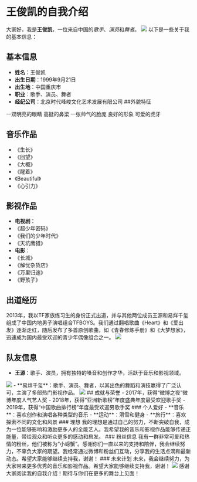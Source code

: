 # 王俊凯的自我介绍
 大家好，我是**王俊凯**，一位来自中国的*歌手*、*演员*和*舞者*。
<img src="https://wx3.sinaimg.cn/orj360/002QAMj1gy1hx4jaiosx5j61sc2ds7wi02.jpg">
 以下是一些关于我的基本信息：
<!-- 分割线 -->
 ## 基本信息
- **姓名**：王俊凯 
- **出生日期**：1999年9月21日
- **出生地**：中国重庆市 
- **职业**：歌手、演员、舞者
- **经纪公司**：北京时代峰峻文化艺术发展有限公司
##外貌特征
<!-- 无序列表 -->
一双明亮的眼睛
高挺的鼻梁
一张帅气的脸庞
良好的形象
可爱的虎牙
## 音乐作品 
- 《生长》 
- 《回望》
- 《大概》 
- 《醒着》
- 《Beautiful》
- 《心引力》 
## 影视作品
- **电视剧**：
- 《超少年密码》
- 《我们的少年时代》
- 《天坑鹰猎》 
- **电影**：
- 《长城》 
- 《解忧杂货店》
- 《万里归途》
- 《野孩子》 
## 出道经历 
2013年，我以TF家族练习生的身份正式出道，并与其他两位成员王源和易烊千玺组成了中国内地男子演唱组合TFBOYS。我们通过翻唱歌曲《Heart》和《爱出发》逐渐走红，随后发布了多首原创歌曲，如《青春修炼手册》和《大梦想家》，迅速成为国内最受欢迎的青少年偶像组合之一。 
<img src="https://wx2.sinaimg.cn/mw2000/001Y7HKmly1hgn6lrpxb9j647s6bku1902.jpg">
## 队友信息 
- **王源**：歌手、演员，拥有独特的嗓音和创作才华，活跃于音乐和影视领域。 
<img src="https://tse1-mm.cn.bing.net/th/id/OIP-C.eC3lBHdTn51Vndfkun34lwHaLH?w=184&h=276&c=7&r=0&o=5&dpr=2&pid=1.7">
- **易烊千玺**：歌手、演员、舞者，以其出色的舞蹈和演技赢得了广泛认可，主演了多部热门影视作品。
<img src="https://tse2-mm.cn.bing.net/th/id/OIP-C.hwPUHXjnXNMaCpW2UgWbBgHaKE?w=184&h=250&c=7&r=0&o=5&dpr=2&pid=1.7">
## 成就与荣誉
- 2017年，获得“微博之夜”微博年度人气艺人奖
- 2018年，获得“亚洲新歌榜”年度盛典年度最受欢迎歌手奖
- 2019年，获得“中国歌曲排行榜”年度最受欢迎男歌手奖 
### 个人爱好
- **音乐**：喜欢创作和演唱各种类型的音乐
- **运动**：滑雪和健身
- **旅行**：喜欢探索不同的文化和风景 
### 理想 
我的理想是通过自己的努力，不断突破自我，成为一位能够影响和激励更多人的全能艺人。我希望我的音乐和影视作品能够传递正能量，带给观众和听众更多的感动和启发。
### 粉丝信息 
我有一群非常可爱和热情的粉丝，他们被称为“小螃蟹”。感谢你们一直以来的支持和陪伴，我会继续努力，不辜负大家的期望。我经常通过微博和粉丝们互动，分享我的生活点滴和最新动态。希望大家能够继续支持我，谢谢！ 
### 未来计划 
未来，我会继续努力，为大家带来更多优秀的音乐和影视作品。希望大家能够继续支持我，谢谢！ 
<img src="https://c-ssl.dtstatic.com/uploads/item/201810/02/20181002173657_2ECtV.thumb.400_0.jpeg">
感谢大家阅读我的自我介绍！期待与你们在更多的舞台上见面！